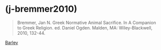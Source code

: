 # (j-bremmer2010)
> Bremmer, Jan N. Greek Normative Animal Sacrifice. In A Companion to Greek Religion. ed. Daniel Ogden. Malden, MA: Wiley-Blackwell, 2010, 132-44.

[Barley](barley.md)
